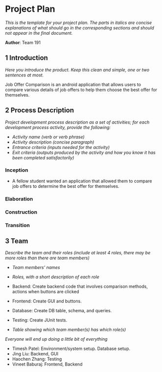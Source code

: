 # Project Plan

*This is the template for your project plan. The parts in italics are concise explanations of what should go in the corresponding sections and should not appear in the final document.*

**Author**: Team 191

## 1 Introduction

*Here you introduce the product. Keep this  clean and simple, one or two sentences at most.*

Job Offer Comparison is an android application that allows users to compare various details of job offers to help them choose the best offer for themselves.

## 2 Process Description

*Project development process description as a set of activities; for each development process activity, provide the following:*

- *Activity name (verb or verb phrase)*
- *Activity description (concise paragraph)*
- *Entrance criteria (inputs needed for the activity)*
- *Exit criteria (outputs produced by the activity and how you know it has been completed satisfactorily)*


### Inception
- A fellow student wanted an application that allowed them to compare job offers to determine the best offer for themselves.


### Elaboration
### Construction
### Transition

## 3 Team

*Describe the team and their roles (include at least 4 roles, there may be more roles than there are team members)*

- *Team members' names*

- *Roles, with a short description of each role*
- Backend: Create backend code that involves comparison methods, actions when buttons are clicked
- Frontend: Create GUI and buttons.
- Database: Create DB table, schema, and queries.
- Testing: Create JUnit tests.

- *Table showing which team member(s) has which role(s)*

*Everyone will end up doing a little bit of everything*

- Timesh Patel: Environment/system setup. Database setup.
- Jing Liu: Backend, GUI
- Haochen Zhang: Testing
- Vineet Baburaj: Frontend, Backend
